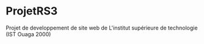 # ProjetRS3
Projet de developpement de site web de L'institut supérieure de technologie (IST Ouaga 2000)
